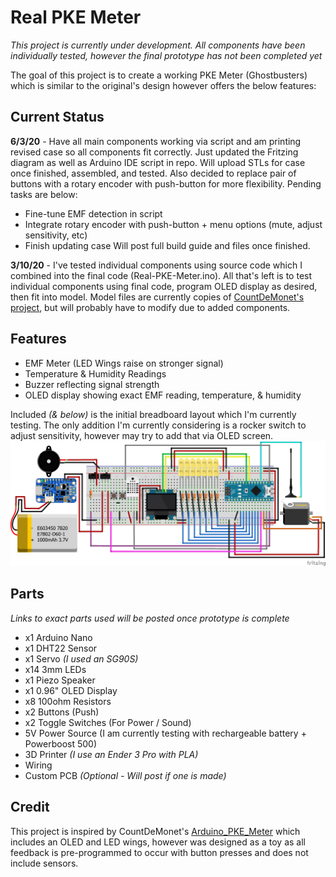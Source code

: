 # Real PKE Meter #

*This project is currently under development.  All components have been individually tested, however the final prototype has not been completed yet*

The goal of this project is to create a working PKE Meter (Ghostbusters) which is similar to the original's design however offers the below features:

## Current Status ##
**6/3/20** - Have all main components working via script and am printing revised case so all components fit correctly. Just updated the Fritzing diagram as well as Arduino IDE script in repo.  Will upload STLs for case once finished, assembled, and tested.  Also decided to replace pair of buttons with a rotary encoder with push-button for more flexibility.  Pending tasks are below:
- Fine-tune EMF detection in script
- Integrate rotary encoder with push-button + menu options (mute, adjust sensitivity, etc)
- Finish updating case
Will post full build guide and files once finished.

**3/10/20** - I've tested individual components using source code which I combined into the final code (Real-PKE-Meter.ino).  All that's left is to test individual components using final code, program OLED display as desired, then fit into model.  Model files are currently copies of [CountDeMonet's project](https://github.com/CountDeMonet/Arduino_PKE_Meter), but will probably have to modify due to added components.

## Features ##
- EMF Meter (LED Wings raise on stronger signal)
- Temperature & Humidity Readings
- Buzzer reflecting signal strength
- OLED display showing exact EMF reading, temperature, & humidity

Included *(& below)* is the initial breadboard layout which I'm currently testing.  The only addition I'm currently considering is a rocker switch to adjust sensitivity, however may try to add that via OLED screen.
![](https://github.com/BzowK/RealPKEMeter/blob/master/Fritzing/Real-PKE-Meter_bb.png)

## Parts ##
*Links to exact parts used will be posted once prototype is complete*

- x1 Arduino Nano
- x1 DHT22 Sensor
- x1 Servo *(I used an SG90S)*
- x14 3mm LEDs
- x1 Piezo Speaker
- x1 0.96" OLED Display
- x8 100ohm Resistors
- x2 Buttons (Push)
- x2 Toggle Switches (For Power / Sound)
- 5V Power Source (I am currently testing with rechargeable battery + Powerboost 500)
- 3D Printer *(I use an Ender 3 Pro with PLA)*
- Wiring
- Custom PCB *(Optional - Will post if one is made)*

## Credit ##
This project is inspired by CountDeMonet's [Arduino_PKE_Meter](https://github.com/CountDeMonet/Arduino_PKE_Meter) which includes an OLED and LED wings, however was designed as a toy as all feedback is pre-programmed to occur with button presses and does not include sensors.



